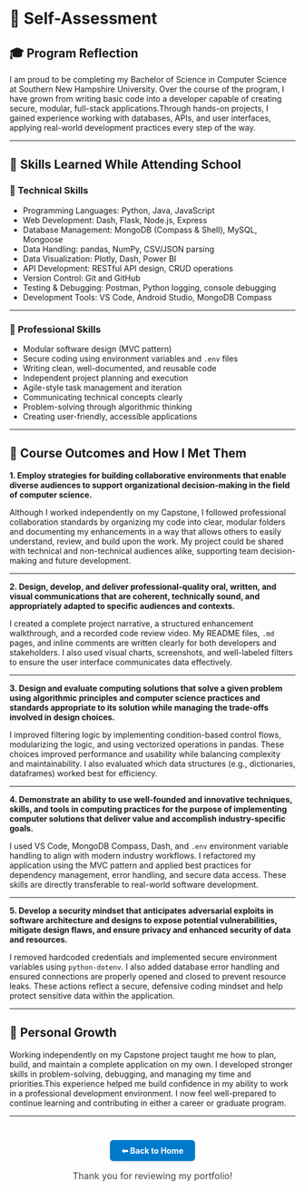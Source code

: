 # 📝 Self-Assessment

## 🎓 Program Reflection

I am proud to be completing my Bachelor of Science in Computer Science at Southern New Hampshire University. Over the course of the program, 
I have grown from writing basic code into a developer capable of creating secure, modular, full-stack applications.Through hands-on projects, I gained experience working with databases, APIs, and user interfaces, applying real-world development practices every step of the way.

---

## 🧰 Skills Learned While Attending School

### 🔧 Technical Skills

- Programming Languages: Python, Java, JavaScript
- Web Development: Dash, Flask, Node.js, Express
- Database Management: MongoDB (Compass & Shell), MySQL, Mongoose
- Data Handling: pandas, NumPy, CSV/JSON parsing
- Data Visualization: Plotly, Dash, Power BI
- API Development: RESTful API design, CRUD operations
- Version Control: Git and GitHub
- Testing & Debugging: Postman, Python logging, console debugging
- Development Tools: VS Code, Android Studio, MongoDB Compass

---

### 💼 Professional Skills

- Modular software design (MVC pattern)
- Secure coding using environment variables and `.env` files
- Writing clean, well-documented, and reusable code
- Independent project planning and execution
- Agile-style task management and iteration
- Communicating technical concepts clearly
- Problem-solving through algorithmic thinking
- Creating user-friendly, accessible applications

---

## 🎯 Course Outcomes and How I Met Them

**1. Employ strategies for building collaborative environments that enable diverse audiences to support organizational decision-making in the field of computer science.**

Although I worked independently on my Capstone, I followed professional collaboration standards by organizing my code into clear, modular folders 
and documenting my enhancements in a way that allows others to easily understand, review, and build upon the work. My project could be shared with
technical and non-technical audiences alike, supporting team decision-making and future development.

---

**2. Design, develop, and deliver professional-quality oral, written, and visual communications that are coherent, technically sound, and appropriately adapted to specific audiences and contexts.**

I created a complete project narrative, a structured enhancement walkthrough, and a recorded code review video. My README files, `.md` pages, and 
inline comments are written clearly for both developers and stakeholders. I also used visual charts, screenshots, and well-labeled filters to ensure 
the user interface communicates data effectively.

---

**3. Design and evaluate computing solutions that solve a given problem using algorithmic principles and computer science practices and standards appropriate to its solution while managing the trade-offs involved in design choices.**

I improved filtering logic by implementing condition-based control flows, modularizing the logic, and using vectorized operations in pandas. These
choices improved performance and usability while balancing complexity and maintainability. I also evaluated which data structures (e.g., dictionaries, dataframes) worked best for efficiency.

---

**4. Demonstrate an ability to use well-founded and innovative techniques, skills, and tools in computing practices for the purpose of implementing computer solutions that deliver value and accomplish industry-specific goals.**

I used VS Code, MongoDB Compass, Dash, and `.env` environment variable handling to align with modern industry workflows. I refactored my application
using the MVC pattern and applied best practices for dependency management, error handling, and secure data access. These skills are directly transferable 
to real-world software development.

---

**5. Develop a security mindset that anticipates adversarial exploits in software architecture and designs to expose potential vulnerabilities, mitigate design flaws, and ensure privacy and enhanced security of data and resources.**

I removed hardcoded credentials and implemented secure environment variables using `python-dotenv`. I also added database error handling and ensured 
connections are properly opened and closed to prevent resource leaks. These actions reflect a secure, defensive coding mindset and help protect 
sensitive data within the application.

---

## 🔄 Personal Growth

Working independently on my Capstone project taught me how to plan, build, and maintain a complete application on my own. 
I developed stronger skills in problem-solving, debugging, and managing my time and priorities.This experience helped me build confidence 
in my ability to work in a professional development environment. I now feel well-prepared to continue learning and contributing in either 
a career or graduate program.

---

<div style="text-align: center; margin-top: 3em;">
  <a href="/" style="
    display: inline-block;
    padding: 10px 20px;
    background-color: #007acc;
    color: white;
    border-radius: 6px;
    text-decoration: none;
    font-weight: bold;
    box-shadow: 0 2px 4px rgba(0,0,0,0.1);
  ">⬅ Back to Home</a>

  <p style="margin-top: 1em; color: #444; font-size: 1rem;">
    Thank you for reviewing my portfolio!
  </p>
</div>

